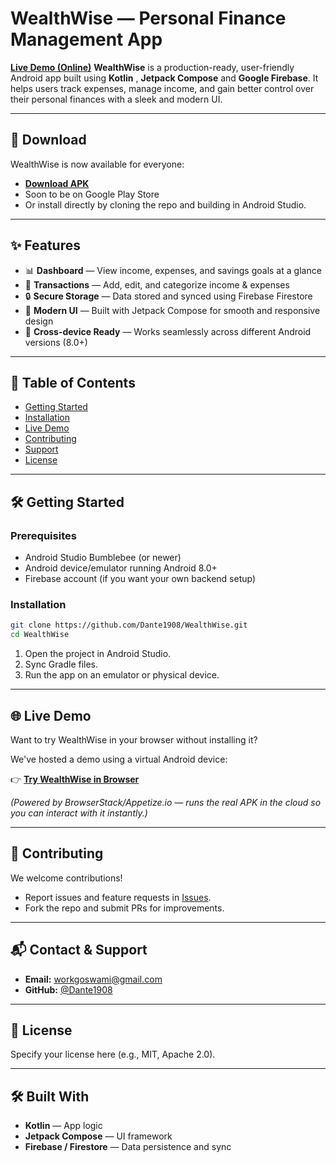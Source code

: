 # WealthWise — Personal Finance Management App

**[Live Demo (Online)](https://appetize.io/embed/b_glrxezd6iwiwoqhewmtdhnzrdu)**
**WealthWise** is a production-ready, user-friendly Android app built using **Kotlin** , **Jetpack Compose** and **Google Firebase**.
It helps users track expenses, manage income, and gain better control over their personal finances with a sleek and modern UI.

---

## 🚀 Download

WealthWise is now available for everyone:  
- **[Download APK](https://drive.google.com/file/d/1NZzj-QQt4_P-7lsi6k5lGPpjwebPVAJj/view?usp=sharing)**
- Soon to be on Google Play Store
- Or install directly by cloning the repo and building in Android Studio.  

---

## ✨ Features

- 📊 **Dashboard** — View income, expenses, and savings goals at a glance  
- 📝 **Transactions** — Add, edit, and categorize income & expenses  
- 🔒 **Secure Storage** — Data stored and synced using Firebase Firestore  
- 🎨 **Modern UI** — Built with Jetpack Compose for smooth and responsive design  
- 📱 **Cross-device Ready** — Works seamlessly across different Android versions (8.0+)  

---

## 📂 Table of Contents

- [Getting Started](#getting-started)  
- [Installation](#installation)  
- [Live Demo](#live-demo)  
- [Contributing](#contributing)  
- [Support](#support)  
- [License](#license)  

---

## 🛠️ Getting Started

### Prerequisites

- Android Studio Bumblebee (or newer)  
- Android device/emulator running Android 8.0+  
- Firebase account (if you want your own backend setup)  

### Installation

```bash
git clone https://github.com/Dante1908/WealthWise.git
cd WealthWise
```

1. Open the project in Android Studio.
2. Sync Gradle files.
3. Run the app on an emulator or physical device.

---

## 🌐 Live Demo

Want to try WealthWise in your browser without installing it?

We've hosted a demo using a virtual Android device:

👉 **[Try WealthWise in Browser](https://appetize.io/embed/b_glrxezd6iwiwoqhewmtdhnzrdu)**

*(Powered by BrowserStack/Appetize.io — runs the real APK in the cloud so you can interact with it instantly.)*

---

## 🤝 Contributing

We welcome contributions!

- Report issues and feature requests in [Issues](https://github.com/Dante1908/WealthWise/issues).
- Fork the repo and submit PRs for improvements.

---

## 📬 Contact & Support

- **Email:** workgoswami@gmail.com
- **GitHub:** [@Dante1908](https://github.com/Dante1908)

---

## 📄 License

Specify your license here (e.g., MIT, Apache 2.0).

---

## 🛠️ Built With

- **Kotlin** — App logic
- **Jetpack Compose** — UI framework
- **Firebase / Firestore** — Data persistence and sync
